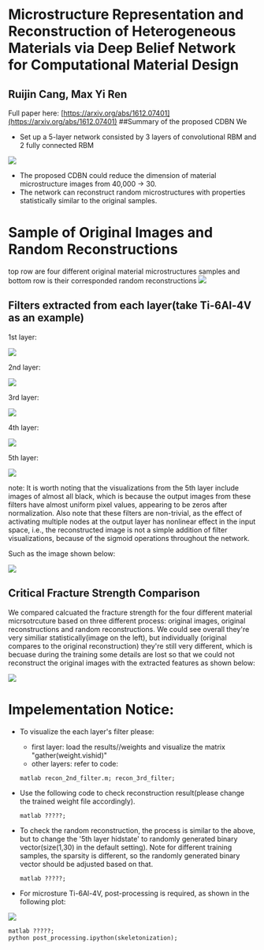 # Microstructure Representation and Reconstruction of Heterogeneous Materials via Deep Belief Network for Computational Material Design
## Ruijin Cang, Max Yi Ren
Full paper here: [https://arxiv.org/abs/1612.07401](https://arxiv.org/abs/1612.07401)
##Summary of the proposed CDBN
We 
- Set up a 5-layer network consisted by 3 layers of convolutional RBM and 2 fully connected RBM

![](images/configuration.png)

- The proposed CDBN could reduce the dimension of material microstructure images from 40,000 -> 30.
- The network can reconstruct random microstructures with properties statistically similar to the original samples.

# Sample of Original Images and Random Reconstructions
top row are four different original material microstructures samples and bottom row is their corresponded random reconstructions
![](images/imagecompare2.JPG)

## Filters extracted from each layer(take Ti-6Al-4V as an example)
1st layer:

![](images/1st_layer_filter.png)

2nd layer:

![](images/2nd_layer_filter.png)

3rd layer:

![](images/3rd_layer_filter.png)

4th layer:

![](images/4th_layer_filter.png)

5th layer:

![](images/5th_layer_filter.png)

note: It is worth noting that the visualizations from the 5th layer include images of almost all black, which is because the output images from these filters have almost uniform pixel values, appearing to be zeros after normalization. 
Also note that these filters are non-trivial, as the effect of activating multiple nodes at the output layer has nonlinear effect in the input space, i.e., the reconstructed image is not a simple addition of filter visualizations, because of the sigmoid operations throughout the network.

Such as the image shown below:

![](images/filter_activation.PNG)

## Critical Fracture Strength Comparison
We compared calcuated the fracture strength for the four different material micrsotrcuture based on three different process: original images,
original reconstructions and random reconstructions. We could see overall they're very similiar statistically(image on the left), but individually
(original compares to the original reconstruction) they're still very different, which is becuase during the training some details are lost
so that we could not reconstruct the original images with the extracted features as shown below:

![](images/compare.PNG)

# Impelementation Notice:
- To visualize the each layer's filter please:
  * first layer: load the results//weights and visualize the matrix "gather(weight.vishid)"
  * other layers: refer to code:
  ```
  matlab recon_2nd_filter.m; recon_3rd_filter;
  ```
- Use the following code to check reconstruction result(please change the trained weight file accordingly).

  ```
  matlab ?????;
  ```
- To check the random reconstruction, the process is similar to the above, but to change the '5th layer hidstate' to randomly generated binary vector(size(1,30) in the default setting). Note for different training samples, the sparsity is different, so the randomly generated binary vector should be adjusted based on that.

  ```
  matlab ?????;
  ```
- For microsture Ti-6Al-4V, post-processing is required, as shown in the following plot:

![](images/post_processing.PNG)
  ```
  matlab ?????;
  python post_processing.ipython(skeletonization);
  ```

